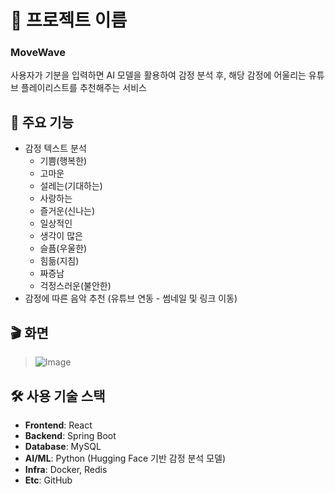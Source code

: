 # 📘 프로젝트 이름

### MoveWave

사용자가 기분을 입력하면 AI 모델을 활용하여 감정 분석 후, 해당 감정에 어울리는 유튜브 플레이리스트를 추천해주는 서비스


## 🚀 주요 기능

- 감정 텍스트 분석
  - 기쁨(행복한)
  - 고마운
  - 설레는(기대하는)
  - 사랑하는
  - 즐거운(신나는)
  - 일상적인
  - 생각이 많은
  - 슬픔(우울한)
  - 힘듦(지침)
  - 짜증남
  - 걱정스러운(불안한)
- 감정에 따른 음악 추천 (유튜브 연동 - 썸네일 및 링크 이동)


## 🎬 화면

> ![Image](https://github.com/user-attachments/assets/36716504-2f00-4439-b1fa-105bd234d85a)

## 🛠️ 사용 기술 스택

- **Frontend**: React
- **Backend**: Spring Boot
- **Database**: MySQL
- **AI/ML**: Python (Hugging Face 기반 감정 분석 모델)
- **Infra**: Docker, Redis
- **Etc**: GitHub 